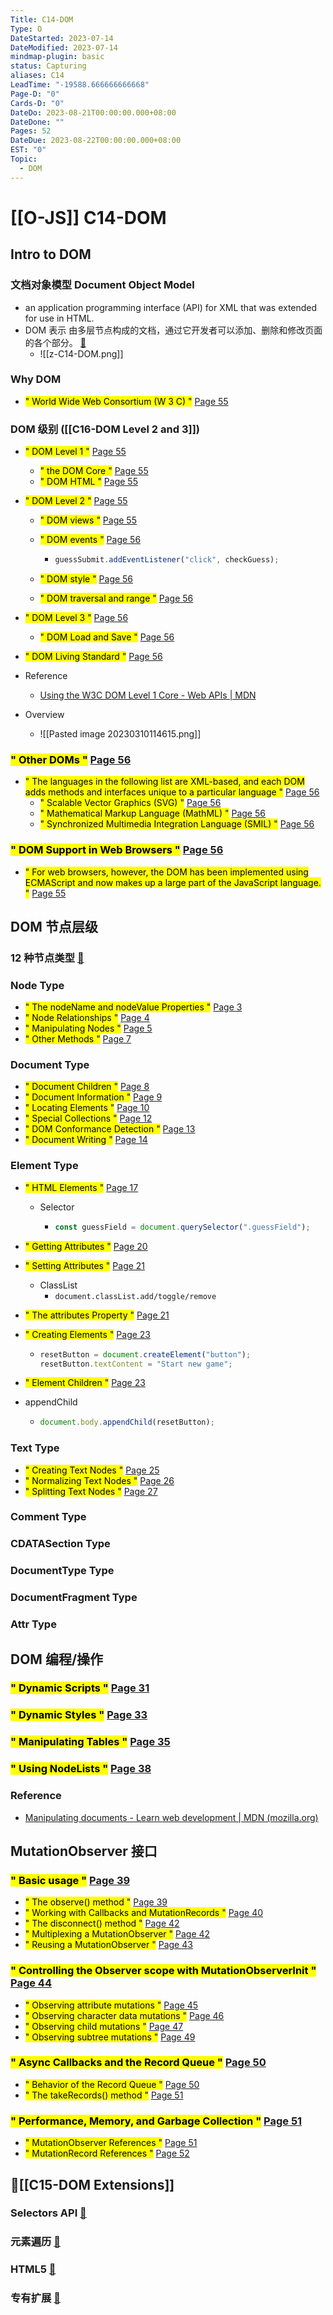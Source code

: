 ```yaml
---
Title: C14-DOM
Type: O
DateStarted: 2023-07-14
DateModified: 2023-07-14
mindmap-plugin: basic
status: Capturing
aliases: C14
LeadTime: "-19588.666666666668"
Page-D: "0"
Cards-D: "0"
DateDo: 2023-08-21T00:00:00.000+08:00
DateDone: ""
Pages: 52
DateDue: 2023-08-22T00:00:00.000+08:00
EST: "0"
Topic:
  - DOM
---
```


# [[O-JS]] C14-DOM

## Intro to DOM

### 文档对象模型 Document Object Model

- an application programming interface (API) for XML that was extended for use in HTML.
- DOM 表示 由多层节点构成的文档，通过它开发者可以添加、删除和修改页面的各个部分。 [📌](obsidian://jump-to-pdf?id=ProJS-ZN&annotate=96b20821-da4d-aff9)
  - ![[z-C14-DOM.png]]

### Why DOM

- <mark class="hltr-orange ">" World Wide Web Consortium (W 3 C) "</mark> [Page 55 ](zotero://open-pdf/library/items/ZK2IJ5LN?page=55&annotation=RJG5RX9Q)

### DOM 级别 ([[C16-DOM Level 2 and 3]])

- <mark class="hltr-orange ">" DOM Level 1 "</mark> [Page 55 ](zotero://open-pdf/library/items/ZK2IJ5LN?page=55&annotation=NDUZFUVV)
  - <mark class="hltr-yellow ">" the DOM Core "</mark> [Page 55 ](zotero://open-pdf/library/items/ZK2IJ5LN?page=55&annotation=YSJQWCTR)
  - <mark class="hltr-yellow ">" DOM HTML "</mark> [Page 55 ](zotero://open-pdf/library/items/ZK2IJ5LN?page=55&annotation=6ML3UFET)
- <mark class="hltr-orange ">" DOM Level 2 "</mark> [Page 55 ](zotero://open-pdf/library/items/ZK2IJ5LN?page=55&annotation=KZBEV8JR)

  - <mark class="hltr-yellow ">" DOM views "</mark> [Page 55 ](zotero://open-pdf/library/items/ZK2IJ5LN?page=55&annotation=T89H4FY3)
  - <mark class="hltr-yellow ">" DOM events "</mark> [Page 56 ](zotero://open-pdf/library/items/ZK2IJ5LN?page=56&annotation=V8BVSIUC)

    - ```js
      guessSubmit.addEventListener("click", checkGuess);
      ```

  - <mark class="hltr-yellow ">" DOM style "</mark> [Page 56 ](zotero://open-pdf/library/items/ZK2IJ5LN?page=56&annotation=MFUZT29S)
  - <mark class="hltr-yellow ">" DOM traversal and range "</mark> [Page 56 ](zotero://open-pdf/library/items/ZK2IJ5LN?page=56&annotation=ESH3YUZY)

- <mark class="hltr-orange ">" DOM Level 3 "</mark> [Page 56 ](zotero://open-pdf/library/items/ZK2IJ5LN?page=56&annotation=YAMRL4ZA)
  - <mark class="hltr-yellow ">" DOM Load and Save "</mark> [Page 56 ](zotero://open-pdf/library/items/ZK2IJ5LN?page=56&annotation=7H4ZKPAT)
- <mark class="hltr-orange ">" DOM Living Standard "</mark> [Page 56 ](zotero://open-pdf/library/items/ZK2IJ5LN?page=56&annotation=CMBKI8AP)
- Reference
  - [Using the W3C DOM Level 1 Core - Web APIs | MDN](https://developer.mozilla.org/en-US/docs/Web/API/Document_object_model/Using_the_W3C_DOM_Level_1_Core)
- Overview
  - ![[Pasted image 20230310114615.png]]

### <mark class="hltr-gray ">" Other DOMs "</mark> [Page 56 ](zotero://open-pdf/library/items/ZK2IJ5LN?page=56&annotation=KFGXNDZK)

- <mark class="hltr-orange ">" The languages in the following list are XML-based, and each DOM adds methods and interfaces unique to a particular language "</mark> [Page 56 ](zotero://open-pdf/library/items/ZK2IJ5LN?page=56&annotation=85JJGEYH)
  - <mark class="hltr-yellow ">" Scalable Vector Graphics (SVG) "</mark> [Page 56 ](zotero://open-pdf/library/items/ZK2IJ5LN?page=56&annotation=M96W5C2R)
  - <mark class="hltr-yellow ">" Mathematical Markup Language (MathML) "</mark> [Page 56 ](zotero://open-pdf/library/items/ZK2IJ5LN?page=56&annotation=RBCEB999)
  - <mark class="hltr-yellow ">" Synchronized Multimedia Integration Language (SMIL) "</mark> [Page 56 ](zotero://open-pdf/library/items/ZK2IJ5LN?page=56&annotation=6IWPCU35)

### <mark class="hltr-gray ">" DOM Support in Web Browsers "</mark> [Page 56 ](zotero://open-pdf/library/items/ZK2IJ5LN?page=56&annotation=XDVD4GDD)

- <mark class="hltr-yellow ">" For web browsers, however, the DOM has been implemented using ECMAScript and now makes up a large part of the JavaScript language. "</mark> [Page 55 ](zotero://open-pdf/library/items/ZK2IJ5LN?page=55&annotation=4WT7DGZZ)

## DOM 节点层级

### 12 种节点类型 [📌](obsidian://jump-to-pdf?id=ProJS-ZN&annotate=d1878b32-08e2-1895)

### Node Type

- <mark class="hltr-gray ">" The nodeName and nodeValue Properties "</mark> [Page 3 ](zotero://open-pdf/library/items/UVUQBQ7F?page=3&annotation=C7AUTH4D)
- <mark class="hltr-gray ">" Node Relationships "</mark> [Page 4 ](zotero://open-pdf/library/items/UVUQBQ7F?page=4&annotation=MTVNA3NM)
- <mark class="hltr-gray ">" Manipulating Nodes "</mark> [Page 5 ](zotero://open-pdf/library/items/UVUQBQ7F?page=5&annotation=CDSQUKED)
- <mark class="hltr-gray ">" Other Methods "</mark> [Page 7 ](zotero://open-pdf/library/items/UVUQBQ7F?page=7&annotation=LRY45CT6)

### Document Type

- <mark class="hltr-gray ">" Document Children "</mark> [Page 8 ](zotero://open-pdf/library/items/UVUQBQ7F?page=8&annotation=9QZTK9WK)
- <mark class="hltr-gray ">" Document Information "</mark> [Page 9 ](zotero://open-pdf/library/items/UVUQBQ7F?page=9&annotation=SPUMFNPA)
- <mark class="hltr-gray ">" Locating Elements "</mark> [Page 10 ](zotero://open-pdf/library/items/UVUQBQ7F?page=10&annotation=NNB3RULH)
- <mark class="hltr-gray ">" Special Collections "</mark> [Page 12 ](zotero://open-pdf/library/items/UVUQBQ7F?page=12&annotation=SYNPLHEV)
- <mark class="hltr-gray ">" DOM Conformance Detection "</mark> [Page 13 ](zotero://open-pdf/library/items/UVUQBQ7F?page=13&annotation=I7VQMRHU)
- <mark class="hltr-gray ">" Document Writing "</mark> [Page 14 ](zotero://open-pdf/library/items/UVUQBQ7F?page=14&annotation=RU8UF7RW)

### Element Type

- <mark class="hltr-gray ">" HTML Elements "</mark> [Page 17 ](zotero://open-pdf/library/items/UVUQBQ7F?page=17&annotation=C3N3YPIM)

  - Selector

    - ```js
      const guessField = document.querySelector(".guessField");
      ```

- <mark class="hltr-gray ">" Getting Attributes "</mark> [Page 20 ](zotero://open-pdf/library/items/UVUQBQ7F?page=20&annotation=BM334MYA)
- <mark class="hltr-gray ">" Setting Attributes "</mark> [Page 21 ](zotero://open-pdf/library/items/UVUQBQ7F?page=21&annotation=MT688RM4)
  - ClassList
    - `document.classList.add/toggle/remove`
- <mark class="hltr-gray ">" The attributes Property "</mark> [Page 21 ](zotero://open-pdf/library/items/UVUQBQ7F?page=21&annotation=C5CZFV4V)
- <mark class="hltr-gray ">" Creating Elements "</mark> [Page 23 ](zotero://open-pdf/library/items/UVUQBQ7F?page=23&annotation=YCFRKKSH)

  - ```js
    resetButton = document.createElement("button");
    resetButton.textContent = "Start new game";
    ```

- <mark class="hltr-gray ">" Element Children "</mark> [Page 23 ](zotero://open-pdf/library/items/UVUQBQ7F?page=23&annotation=4ZGRX9NN)
- appendChild

  - ```js
    document.body.appendChild(resetButton);
    ```

### Text Type

- <mark class="hltr-gray ">" Creating Text Nodes "</mark> [Page 25 ](zotero://open-pdf/library/items/UVUQBQ7F?page=25&annotation=4JIE48ZJ)
- <mark class="hltr-gray ">" Normalizing Text Nodes "</mark> [Page 26 ](zotero://open-pdf/library/items/UVUQBQ7F?page=26&annotation=33IUIRMM)
- <mark class="hltr-gray ">" Splitting Text Nodes "</mark> [Page 27 ](zotero://open-pdf/library/items/UVUQBQ7F?page=27&annotation=637IX2WW)

### Comment Type

### CDATASection Type

### DocumentType Type

### DocumentFragment Type

### Attr Type

## DOM 编程/操作

### <mark class="hltr-gray ">" Dynamic Scripts "</mark> [Page 31 ](zotero://open-pdf/library/items/UVUQBQ7F?page=31&annotation=H3ZHTA2U)

### <mark class="hltr-gray ">" Dynamic Styles "</mark> [Page 33 ](zotero://open-pdf/library/items/UVUQBQ7F?page=33&annotation=WJ85D3T4)

### <mark class="hltr-gray ">" Manipulating Tables "</mark> [Page 35 ](zotero://open-pdf/library/items/UVUQBQ7F?page=35&annotation=C3V8FBRX)

### <mark class="hltr-gray ">" Using NodeLists "</mark> [Page 38 ](zotero://open-pdf/library/items/UVUQBQ7F?page=38&annotation=6LCMSP8H)

### Reference

- [Manipulating documents - Learn web development | MDN (mozilla.org)](https://developer.mozilla.org/en-US/docs/Learn/JavaScript/Client-side_web_APIs/Manipulating_documents)

## MutationObserver 接口

### <mark class="hltr-gray ">" Basic usage "</mark> [Page 39 ](zotero://open-pdf/library/items/UVUQBQ7F?page=39&annotation=43FQM7RG)

- <mark class="hltr-gray ">" The observe() method "</mark> [Page 39 ](zotero://open-pdf/library/items/UVUQBQ7F?page=39&annotation=BWI8BAUJ)
- <mark class="hltr-gray ">" Working with Callbacks and MutationRecords "</mark> [Page 40 ](zotero://open-pdf/library/items/UVUQBQ7F?page=40&annotation=DL2H2I2M)
- <mark class="hltr-gray ">" The disconnect() method "</mark> [Page 42 ](zotero://open-pdf/library/items/UVUQBQ7F?page=42&annotation=T6I7ZBW8)
- <mark class="hltr-gray ">" Multiplexing a MutationObserver "</mark> [Page 42 ](zotero://open-pdf/library/items/UVUQBQ7F?page=42&annotation=LMT6L7XX)
- <mark class="hltr-gray ">" Reusing a MutationObserver "</mark> [Page 43 ](zotero://open-pdf/library/items/UVUQBQ7F?page=43&annotation=KEC6QL76)

### <mark class="hltr-gray ">" Controlling the Observer scope with MutationObserverInit "</mark> [Page 44 ](zotero://open-pdf/library/items/UVUQBQ7F?page=44&annotation=ZP5SRHTE)

- <mark class="hltr-gray ">" Observing attribute mutations "</mark> [Page 45 ](zotero://open-pdf/library/items/UVUQBQ7F?page=45&annotation=RXPU9WBP)
- <mark class="hltr-gray ">" Observing character data mutations "</mark> [Page 46 ](zotero://open-pdf/library/items/UVUQBQ7F?page=46&annotation=4QT3LI27)
- <mark class="hltr-gray ">" Observing child mutations "</mark> [Page 47 ](zotero://open-pdf/library/items/UVUQBQ7F?page=47&annotation=GRL6FBLX)
- <mark class="hltr-gray ">" Observing subtree mutations "</mark> [Page 49 ](zotero://open-pdf/library/items/UVUQBQ7F?page=49&annotation=7HGTUYEE)

### <mark class="hltr-gray ">" Async Callbacks and the Record Queue "</mark> [Page 50 ](zotero://open-pdf/library/items/UVUQBQ7F?page=50&annotation=SXUDM5EN)

- <mark class="hltr-gray ">" Behavior of the Record Queue "</mark> [Page 50 ](zotero://open-pdf/library/items/UVUQBQ7F?page=50&annotation=2IHZMRYM)
- <mark class="hltr-gray ">" The takeRecords() method "</mark> [Page 51 ](zotero://open-pdf/library/items/UVUQBQ7F?page=51&annotation=YC8RTNIR)

### <mark class="hltr-gray ">" Performance, Memory, and Garbage Collection "</mark> [Page 51 ](zotero://open-pdf/library/items/UVUQBQ7F?page=51&annotation=KGZRA4NX)

- <mark class="hltr-gray ">" MutationObserver References "</mark> [Page 51 ](zotero://open-pdf/library/items/UVUQBQ7F?page=51&annotation=ASUSK77K)
- <mark class="hltr-gray ">" MutationRecord References "</mark> [Page 52 ](zotero://open-pdf/library/items/UVUQBQ7F?page=52&annotation=MWRUW7YZ)

## 📌[[C15-DOM Extensions]]

### Selectors API [📌](obsidian://jump-to-pdf?id=ProJS-ZN&annotate=2f55abba-dd21-8d42)

### 元素遍历 [📌](obsidian://jump-to-pdf?id=ProJS-ZN&annotate=ced267ce-94f7-41d6)

### HTML5 [📌](obsidian://jump-to-pdf?id=ProJS-ZN&annotate=be5b8899-6734-53c3)

### 专有扩展 [📌](obsidian://jump-to-pdf?id=ProJS-ZN&annotate=2a2db73e-949a-6f5c)
